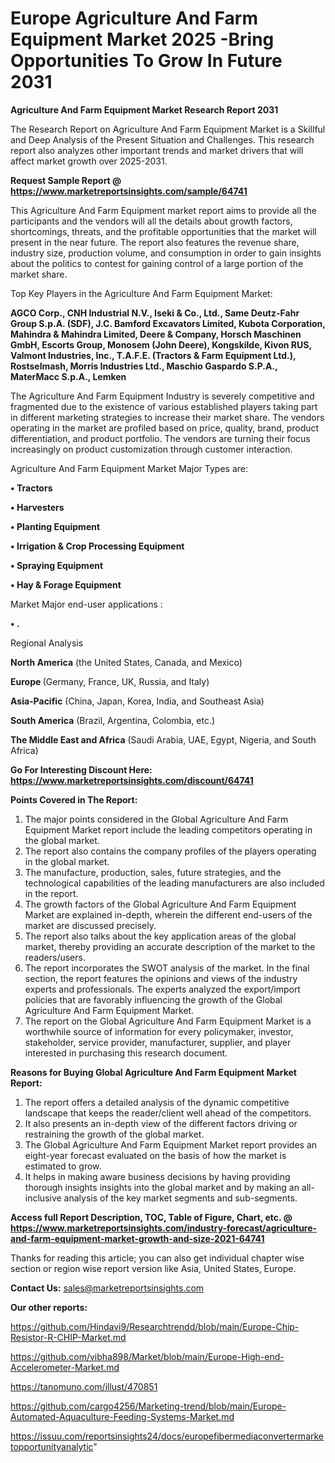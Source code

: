 # Europe Agriculture And Farm Equipment Market 2025 -Bring Opportunities To Grow In Future 2031

<strong>Agriculture And Farm Equipment Market Research Report 2031</strong>

The Research Report on Agriculture And Farm Equipment Market is a Skillful and Deep Analysis of the Present Situation and Challenges. This research report also analyzes other important trends and market drivers that will affect market growth over 2025-2031.

<strong>Request Sample Report @ <a href=https://www.marketreportsinsights.com/sample/64741>https://www.marketreportsinsights.com/sample/64741</a></strong>

This Agriculture And Farm Equipment market report aims to provide all the participants and the vendors will all the details about growth factors, shortcomings, threats, and the profitable opportunities that the market will present in the near future. The report also features the revenue share, industry size, production volume, and consumption in order to gain insights about the politics to contest for gaining control of a large portion of the market share.

Top Key Players in the Agriculture And Farm Equipment Market:

<strong>AGCO Corp., CNH Industrial N.V., Iseki & Co., Ltd., Same Deutz-Fahr Group S.p.A. (SDF), J.C. Bamford Excavators Limited, Kubota Corporation, Mahindra & Mahindra Limited, Deere & Company, Horsch Maschinen GmbH, Escorts Group, Monosem (John Deere), Kongskilde, Kivon RUS, Valmont Industries, Inc., T.A.F.E. (Tractors & Farm Equipment Ltd.), Rostselmash, Morris Industries Ltd., Maschio Gaspardo S.P.A., MaterMacc S.p.A., Lemken</strong>

The Agriculture And Farm Equipment Industry is severely competitive and fragmented due to the existence of various established players taking part in different marketing strategies to increase their market share. The vendors operating in the market are profiled based on price, quality, brand, product differentiation, and product portfolio. The vendors are turning their focus increasingly on product customization through customer interaction.

Agriculture And Farm Equipment Market Major Types are:

<strong>• Tractors

• Harvesters

• Planting Equipment

• Irrigation & Crop Processing Equipment

• Spraying Equipment

• Hay & Forage Equipment</strong>

Market Major end-user applications :

<strong>• .</strong>

Regional Analysis

</u><strong><b>North America</b></strong> (the United States, Canada, and Mexico)

<strong><b>Europe </b></strong>(Germany, France, UK, Russia, and Italy)

<strong><b>Asia-Pacific</b></strong> (China, Japan, Korea, India, and Southeast Asia)

<strong><b>South America</b></strong> (Brazil, Argentina, Colombia, etc.)

<strong><b>The Middle East and Africa</b></strong> (Saudi Arabia, UAE, Egypt, Nigeria, and South Africa)

<strong>Go For Interesting Discount Here: <a href=https://www.marketreportsinsights.com/discount/64741>https://www.marketreportsinsights.com/discount/64741</a></strong>

<strong>Points Covered in The Report:</strong>
<ol>
  <li>The major points considered in the Global Agriculture And Farm Equipment Market report include the leading competitors operating in the global market.</li>
  <li>The report also contains the company profiles of the players operating in the global market.</li>
  <li>The manufacture, production, sales, future strategies, and the technological capabilities of the leading manufacturers are also included in the report.</li>
  <li>The growth factors of the Global Agriculture And Farm Equipment Market are explained in-depth, wherein the different end-users of the market are discussed precisely.</li>
  <li>The report also talks about the key application areas of the global market, thereby providing an accurate description of the market to the readers/users.</li>
  <li>The report incorporates the SWOT analysis of the market. In the final section, the report features the opinions and views of the industry experts and professionals. The experts analyzed the export/import policies that are favorably influencing the growth of the Global Agriculture And Farm Equipment Market.</li>
  <li>The report on the Global Agriculture And Farm Equipment Market is a worthwhile source of information for every policymaker, investor, stakeholder, service provider, manufacturer, supplier, and player interested in purchasing this research document.</li>
</ol>
<strong>Reasons for Buying Global Agriculture And Farm Equipment Market Report:</strong>

<ol>
  <li>The report offers a detailed analysis of the dynamic competitive landscape that keeps the reader/client well ahead of the competitors.</li>
  <li>It also presents an in-depth view of the different factors driving or restraining the growth of the global market.</li>
  <li>The Global Agriculture And Farm Equipment Market report provides an eight-year forecast evaluated on the basis of how the market is estimated to grow.</li>
  <li>It helps in making aware business decisions by having providing thorough insights insights into the global market and by making an all-inclusive analysis of the key market segments and sub-segments.</li>
</ol>
<strong>Access full Report Description, TOC, Table of Figure, Chart, etc. @ <a href=https://www.marketreportsinsights.com/industry-forecast/agriculture-and-farm-equipment-market-growth-and-size-2021-64741>https://www.marketreportsinsights.com/industry-forecast/agriculture-and-farm-equipment-market-growth-and-size-2021-64741</a></strong>


Thanks for reading this article; you can also get individual chapter wise section or region wise report version like Asia, United States, Europe.

<strong>Contact Us:</strong>
sales@marketreportsinsights.com

<strong>Our other reports:</strong>

<a href=https://github.com/Hindavi9/Researchtrendd/blob/main/Europe-Chip-Resistor-R-CHIP-Market.md>https://github.com/Hindavi9/Researchtrendd/blob/main/Europe-Chip-Resistor-R-CHIP-Market.md</a>

<a href=https://github.com/vibha898/Market/blob/main/Europe-High-end-Accelerometer-Market.md>https://github.com/vibha898/Market/blob/main/Europe-High-end-Accelerometer-Market.md</a>

<a href=https://tanomuno.com/illust/470851>https://tanomuno.com/illust/470851</a>

<a href=https://github.com/cargo4256/Marketing-trend/blob/main/Europe-Automated-Aquaculture-Feeding-Systems-Market.md>https://github.com/cargo4256/Marketing-trend/blob/main/Europe-Automated-Aquaculture-Feeding-Systems-Market.md</a>

<a href=https://issuu.com/reportsinsights24/docs/europefibermediaconvertermarketopportunityanalytic>https://issuu.com/reportsinsights24/docs/europefibermediaconvertermarketopportunityanalytic</a>"
